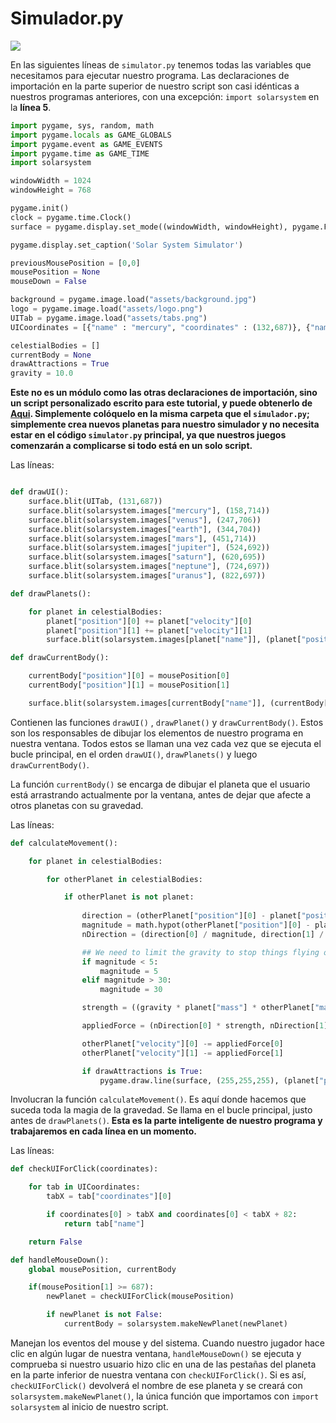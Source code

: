 # Simulador.py

![](https://media.giphy.com/media/3o6ZtlX2L2kuaO1rhu/giphy.gif)

En las siguientes líneas de `simulator.py` tenemos todas las variables que necesitamos para ejecutar nuestro programa. Las declaraciones de importación en la parte superior de nuestro script son casi idénticas a nuestros programas anteriores, con una excepción: `import solarsystem` en la **línea 5**. 

```python 
import pygame, sys, random, math
import pygame.locals as GAME_GLOBALS
import pygame.event as GAME_EVENTS
import pygame.time as GAME_TIME
import solarsystem

windowWidth = 1024
windowHeight = 768

pygame.init()
clock = pygame.time.Clock()
surface = pygame.display.set_mode((windowWidth, windowHeight), pygame.FULLSCREEN)

pygame.display.set_caption('Solar System Simulator')

previousMousePosition = [0,0]
mousePosition = None
mouseDown = False

background = pygame.image.load("assets/background.jpg")
logo = pygame.image.load("assets/logo.png")
UITab = pygame.image.load("assets/tabs.png")
UICoordinates = [{"name" : "mercury", "coordinates" : (132,687)}, {"name" : "venus", "coordinates" : (229,687)}, {"name" : "earth", "coordinates" : (326,687)}, {"name" : "mars", "coordinates" : (423,687)}, {"name" : "jupiter", "coordinates" : (520,687)}, {"name" : "saturn", "coordinates" : (617,687)}, {"name" : "neptune", "coordinates" : (713,687)}, {"name" : "uranus", "coordinates" : (810,687)}]

celestialBodies = []
currentBody = None
drawAttractions = True
gravity = 10.0
```
**Este no es un módulo como las otras declaraciones de importación, sino un script personalizado escrito para este tutorial, y puede obtenerlo de [Aqui](https://github.com/Ezzzzzzzzzzzzzz/Taller_PyG/blob/pyg_partII/PracticasPyG/Practica6/solarsystem.py). Simplemente colóquelo en la misma carpeta que el `simulador.py`; simplemente crea nuevos planetas para nuestro simulador y no necesita estar en el código `simulator.py` principal, ya que nuestros juegos comenzarán a complicarse si todo está en un solo script.**

Las líneas:
```python

def drawUI():
	surface.blit(UITab, (131,687))
	surface.blit(solarsystem.images["mercury"], (158,714))
	surface.blit(solarsystem.images["venus"], (247,706))
	surface.blit(solarsystem.images["earth"], (344,704))
	surface.blit(solarsystem.images["mars"], (451,714))
	surface.blit(solarsystem.images["jupiter"], (524,692))
	surface.blit(solarsystem.images["saturn"], (620,695))
	surface.blit(solarsystem.images["neptune"], (724,697))
	surface.blit(solarsystem.images["uranus"], (822,697))

def drawPlanets():

	for planet in celestialBodies:
		planet["position"][0] += planet["velocity"][0]
		planet["position"][1] += planet["velocity"][1]
		surface.blit(solarsystem.images[planet["name"]], (planet["position"][0] - planet["radius"], planet["position"][1] - planet["radius"]))

def drawCurrentBody():

	currentBody["position"][0] = mousePosition[0]
	currentBody["position"][1] = mousePosition[1]

	surface.blit(solarsystem.images[currentBody["name"]], (currentBody["position"][0] - currentBody["radius"], currentBody["position"][1] - currentBody["radius"]))
```

Contienen las funciones `drawUI()` , `drawPlanet()` y `drawCurrentBody()`. Estos son los responsables de dibujar los elementos de nuestro programa en nuestra ventana. Todos estos se llaman una vez cada vez que se ejecuta el bucle principal, en el orden `drawUI()`, `drawPlanets()` y luego `drawCurrentBody()`.

La función `currentBody()` se encarga de dibujar el planeta que el usuario está arrastrando actualmente por la ventana, antes de dejar que afecte a otros planetas con su gravedad.

Las líneas:
```python
def calculateMovement():

	for planet in celestialBodies:

		for otherPlanet in celestialBodies:

			if otherPlanet is not planet:
				
				direction = (otherPlanet["position"][0] - planet["position"][0], otherPlanet["position"][1] - planet["position"][1]) # The difference in the X, Y coordinates of the objects
				magnitude = math.hypot(otherPlanet["position"][0] - planet["position"][0], otherPlanet["position"][1] - planet["position"][1]) # The distance between the two objects
				nDirection = (direction[0] / magnitude, direction[1] / magnitude) # Normalised Vector pointing in the direction of the force

				## We need to limit the gravity to stop things flying off to infinity... and beyond!
				if magnitude < 5:
					magnitude = 5
				elif magnitude > 30:
					magnitude = 30

				strength = ((gravity * planet["mass"] * otherPlanet["mass"]) / (magnitude * magnitude)) / otherPlanet["mass"] # How strong should the attraction be?

				appliedForce = (nDirection[0] * strength, nDirection[1] * strength)

				otherPlanet["velocity"][0] -= appliedForce[0]
				otherPlanet["velocity"][1] -= appliedForce[1]

				if drawAttractions is True:
					pygame.draw.line(surface, (255,255,255), (planet["position"][0],planet["position"][1]), (otherPlanet["position"][0],otherPlanet["position"][1]), 1)
```

Involucran la función `calculateMovement()`. Es aquí donde hacemos que suceda toda la magia de la gravedad. Se llama en el bucle principal, justo antes de `drawPlanets()`. **Esta es la parte inteligente de nuestro programa y trabajaremos en cada línea en un momento.**

Las líneas:
```python
def checkUIForClick(coordinates):

	for tab in UICoordinates:
		tabX = tab["coordinates"][0]

		if coordinates[0] > tabX and coordinates[0] < tabX + 82:
			return tab["name"]

	return False

def handleMouseDown():
	global mousePosition, currentBody

	if(mousePosition[1] >= 687):
		newPlanet = checkUIForClick(mousePosition)

		if newPlanet is not False:
			currentBody = solarsystem.makeNewPlanet(newPlanet)
```
Manejan los eventos del mouse y del sistema. Cuando nuestro jugador hace clic en algún lugar de nuestra ventana, `handleMouseDown()` se ejecuta y comprueba si nuestro usuario hizo clic en una de las pestañas del planeta en la parte inferior de nuestra ventana con `checkUIForClick()`. Si es así, `checkUIForClick()` devolverá el nombre de ese planeta y se creará con `solarsystem.makeNewPlanet()`, la única función que importamos con `import solarsystem` al inicio de nuestro script.
<!--stackedit_data:
eyJoaXN0b3J5IjpbLTE4MTAxOTQ0NTIsMTk0ODk5OTE3OSw2OT
g5NzYwMDgsLTE1OTU4NjQwMzMsNTA5Nzc5NjI1LDQ4NjE3OTg5
NywtNjU4Mjg5MDk2LDc3NTgxMjI2XX0=
-->